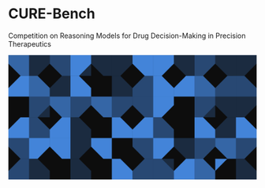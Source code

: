 # CURE-Bench
Competition on Reasoning Models for Drug Decision-Making in Precision Therapeutics

![cover image](https://github.com/Ishita95-harvad/CURE-Bench/blob/main/munari-1-header-bright-09.png)
